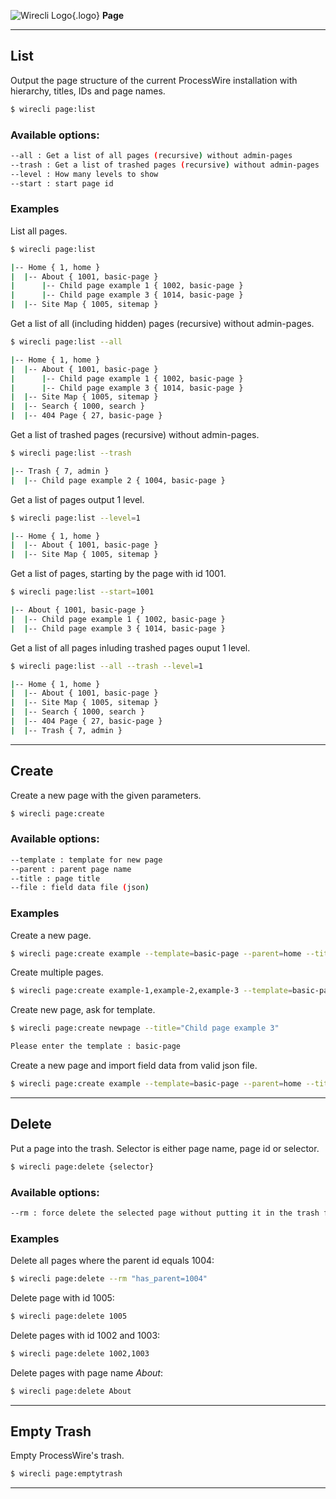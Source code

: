 ![Wirecli Logo](/assets/img/favicon-16x16.png){.logo} **Page**

---

## List

Output the page structure of the current ProcessWire installation with hierarchy, titles, IDs and page names.

```sh
$ wirecli page:list
```

### Available options:

```sh
--all : Get a list of all pages (recursive) without admin-pages
--trash : Get a list of trashed pages (recursive) without admin-pages
--level : How many levels to show
--start : start page id
```
### Examples

List all pages.

```sh
$ wirecli page:list

|-- Home { 1, home }
|  |-- About { 1001, basic-page }
|      |-- Child page example 1 { 1002, basic-page }
|      |-- Child page example 3 { 1014, basic-page }
|  |-- Site Map { 1005, sitemap }
```

Get a list of all (including hidden) pages (recursive) without admin-pages.

```sh
$ wirecli page:list --all

|-- Home { 1, home }
|  |-- About { 1001, basic-page }
|      |-- Child page example 1 { 1002, basic-page }
|      |-- Child page example 3 { 1014, basic-page }
|  |-- Site Map { 1005, sitemap }
|  |-- Search { 1000, search }
|  |-- 404 Page { 27, basic-page }
```

Get a list of trashed pages (recursive) without admin-pages.

```sh
$ wirecli page:list --trash

|-- Trash { 7, admin }
|  |-- Child page example 2 { 1004, basic-page }
```

Get a list of pages output 1 level.

```sh
$ wirecli page:list --level=1

|-- Home { 1, home }
|  |-- About { 1001, basic-page }
|  |-- Site Map { 1005, sitemap }
```

Get a list of pages, starting by the page with id 1001.

```sh
$ wirecli page:list --start=1001

|-- About { 1001, basic-page }
|  |-- Child page example 1 { 1002, basic-page }
|  |-- Child page example 3 { 1014, basic-page }
```

Get a list of all pages inluding trashed pages ouput 1 level.

```sh
$ wirecli page:list --all --trash --level=1

|-- Home { 1, home }
|  |-- About { 1001, basic-page }
|  |-- Site Map { 1005, sitemap }
|  |-- Search { 1000, search }
|  |-- 404 Page { 27, basic-page }
|  |-- Trash { 7, admin }
```

---

## Create

Create a new page with the given parameters.

```sh
$ wirecli page:create
```

### Available options:

```sh
--template : template for new page
--parent : parent page name
--title : page title
--file : field data file (json)
```

### Examples

Create a new page.

```sh
$ wirecli page:create example --template=basic-page --parent=home --title="Example Page"
```

Create multiple pages.

```sh
$ wirecli page:create example-1,example-2,example-3 --template=basic-page --parent=home
```

Create new page, ask for template.

```sh
$ wirecli page:create newpage --title="Child page example 3"

Please enter the template : basic-page
```

Create a new page and import field data from valid json file.

```sh
$ wirecli page:create example --template=basic-page --parent=home --title="Example Page" --file=import.json
```

---

## Delete

Put a page into the trash. Selector is either page name, page id or selector. 

```sh
$ wirecli page:delete {selector}
```

### Available options:

```sh
--rm : force delete the selected page without putting it in the trash first
```

### Examples

Delete all pages where the parent id equals 1004:

```sh
$ wirecli page:delete --rm "has_parent=1004"
```

Delete page with id 1005:

```sh
$ wirecli page:delete 1005
```

Delete pages with id 1002 and 1003:

```sh
$ wirecli page:delete 1002,1003
```

Delete pages with page name *About*:

```sh
$ wirecli page:delete About
```

---

## Empty Trash

Empty ProcessWire's trash.

```sh
$ wirecli page:emptytrash
```

---
